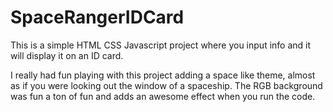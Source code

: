# SpaceRangerIDCard

This is a simple HTML CSS Javascript project where you input info and it will display it on an ID card.

I really had fun playing with this project adding a space like theme, almost as if you were looking out the window of a spaceship.
The RGB background was fun a ton of fun and adds an awesome effect when you run the code.
